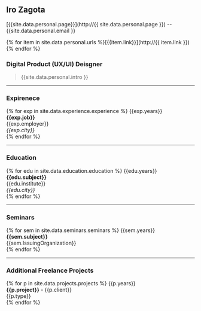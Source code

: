 

## Iro Zagota 

[{{site.data.personal.page}}](http://{{ site.data.personal.page }}) -- {{site.data.personal.email }} 

{% for item in site.data.personal.urls %}[{{item.link}}](http://{{ item.link }})<br>{% endfor %}


### Digital Product (UX/UI) Deisgner
>{{site.data.personal.intro }}

_______________________

### Expirenece

{% for exp in site.data.experience.experience %}
   {{exp.years}}<br> 
   **{{exp.job}}**<br> 
   {{exp.employer}}<br> 
    *{{exp.city}}*<br> 
{% endfor %}

_______________________

### Education

{% for edu in site.data.education.education %}
{{edu.years}}<br>
**{{edu.subject}}**<br>
{{edu.institute}}<br> 
*{{edu.city}}*<br> 
{% endfor %}

_______________________

### Seminars

{% for sem in site.data.seminars.seminars %}
   {{sem.years}}<br> 
   **{{sem.subject}}**<br> 
   {{sem.IssuingOrganization}}<br> 
{% endfor %}

_______________________

### Additional Freelance Projects

{% for p in site.data.projects.projects %}
   {{p.years}}<br> 
    **{{p.project}}** - {{p.client}}<br> 
   {{p.type}}<br> 
{% endfor %}


